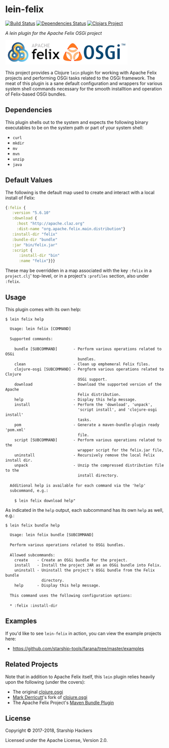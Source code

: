 # lein-felix

[![Build Status][travis-badge]][travis]
[![Dependencies Status][deps-badge]][deps]
[![Clojars Project][clojars-badge]][clojars]


*A lein plugin for the Apache Felix OSGi project*

[![Project logo][logo]][logo-link]

This project provides a Clojure `lein` plugin for working with Apache Felix
projects and performing OSGi tasks related to the OSGi framework. The meat
of this plugin is a sane default configuration and wrappers for various
system shell commands necessary for the smooth installtion and operation of
Felix-based OSGi bundles.


## Dependencies

This plugin shells out to the system and expects the following binary
executables to be on the system path or part of your system shell:

* `curl`
* `mkdir`
* `mv`
* `mvn`
* `unzip`
* `java`


## Default Values

The following is the default map used to create and interact with a local
install of Felix:

```clj
{:felix {
   :version "5.6.10"
   :download {
     :host "http://apache.claz.org"
     :dist-name "org.apache.felix.main.distribution"}
   :install-dir "felix"
   :bundle-dir "bundle"
   :jar "bin/felix.jar"
   :script {
      :install-dir "bin"
      :name "felix"}}}
```

These may be overridden in a map associated with the key `:felix` in a
`project.clj`' top-level, or in a project's `:profiles` section, also under
`:felix`.


## Usage

This plugin comes with its own help:

```
$ lein felix help
```
```
  Usage: lein felix [COMMAND]

  Supported commands:

    bundle [SUBCOMMAND]       - Perform various operations related to OSGi
                                bundles.
    clean                     - Clean up emphemeral Felix files.
    clojure-osgi [SUBCOMMAND] - Pergform various operations related to Clojure
                                OSGi support.
    download                  - Download the supported version of the Apache
                                Felix distribution.
    help                      - Display this help message.
    install                   - Perform the 'download', 'unpack',
                                'script install', and 'clojure-osgi install'
                                tasks.
    pom                       - Generate a maven-bundle-plugin ready 'pom.xml'
                                file.
    script [SUBCOMMAND]       - Perform various operations related to the
                                wrapper script for the felix.jar file,
    uninstall                 - Recursively remove the local Felix install dir.
    unpack                    - Unzip the compressed distribution file to the
                                install directory.

  Additional help is available for each command via the 'help'
  subcommand, e.g.:

    $ lein felix download help"
```


As indicated in the `help` output, each subcommand has its own `help` as well,
e.g.:

```
$ lein felix bundle help
```
```
  Usage: lein felix bundle [SUBCOMMAND]

  Perform various operations related to OSGi bundles.

  Allowed subcommands:
    create    - Create an OSGi bundle for the project.
    install   - Install the project JAR as an OSGi bundle into Felix.
    uninstall - Uninstall the project's OSGi bundle from the Felix bundle
                directory.
    help      - Display this help message.

  This command uses the following configuration options:

  * :felix :install-dir
```


## Examples

If you'd like to see `lein-felix` in action, you can view the example projects
here:

* https://github.com/starship-tools/farana/tree/master/examples


## Related Projects

Note that in addition to Apache Felix itself, this `lein` plugin relies heavily
upon the following (under the covers):

* The original [clojure.osgi][orig-clj-osgi]
* [Mark Derricutt](https://github.com/talios)'s fork of [clojure.osgi][clj-osgi]
* The Apache Felix Project's [Maven Bundle Plugin][mvn-felix]


## License

Copyright © 2017-2018, Starship Hackers

Licensed under the Apache License, Version 2.0.


<!-- Named page links below: /-->

[logo]: https://raw.githubusercontent.com/starship-tools/lein-felix/master/resources/images/apache-felix-osgi.png
[logo-link]: https://felix.apache.org/
[travis]: https://travis-ci.org/starship-tools/lein-felix
[travis-badge]: https://travis-ci.org/starship-tools/lein-felix.png?branch=master
[deps]: http://jarkeeper.com/starship-tools/lein-felix
[deps-badge]: http://jarkeeper.com/starship-tools/lein-felix/status.svg
[clojars]: https://clojars.org/lein-felix/lein-felix
[clojars-badge]: https://img.shields.io/clojars/v/lein-felix/lein-felix.svg
[orig-clj-osgi]: https://github.com/aav/clojure.osgi
[clj-osgi]: https://github.com/talios/clojure.osgi
[mvn-felix]: http://felix.apache.org/documentation/subprojects/apache-felix-maven-bundle-plugin-bnd.html
